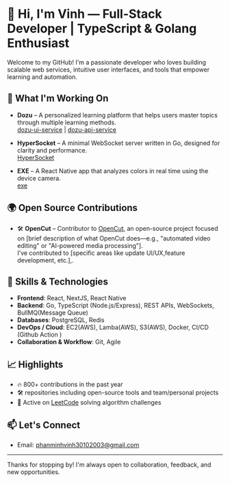 # 👋 Hi, I'm Vinh — Full-Stack Developer | TypeScript & Golang Enthusiast

Welcome to my GitHub! I'm a passionate developer who loves building scalable web services, intuitive user interfaces, and tools that empower learning and automation.

## 🚀 What I'm Working On

- **Dozu** – A personalized learning platform that helps users master topics through multiple learning methods.  
  [dozu-ui-service](https://github.com/perinst/dozu-ui-service) | [dozu-api-service](https://github.com/perinst/dozu-api-service)

- **HyperSocket** – A minimal WebSocket server written in Go, designed for clarity and performance.  
  [HyperSocket](https://github.com/perinst/HyperSocket)

- **EXE** – A React Native app that analyzes colors in real time using the device camera.  
  [exe](https://github.com/perinst/exe)

## 🌍 Open Source Contributions

- 🛠️ **OpenCut** – Contributor to [OpenCut](https://github.com/OpenCut), an open-source project focused on [brief description of what OpenCut does—e.g., "automated video editing" or "AI-powered media processing"].  
  I’ve contributed to [specific areas like update UI/UX,feature development, etc.],.  
  
## 🧠 Skills & Technologies

- **Frontend**: React, NextJS, React Native
- **Backend**: Go, TypeScript (Node.js/Express), REST APIs, WebSockets, BullMQ(Message Queue)
- **Databases**: PostgreSQL, Redis  
- **DevOps / Cloud**: EC2(AWS), Lamba(AWS), S3(AWS), Docker, CI/CD (Github Action ) 
- **Collaboration & Workflow**: Git, Agile  

## 📈 Highlights

- 🔥 800+ contributions in the past year  
- 🛠️ repositories including open-source tools and team/personal projects  
- 🧪 Active on [LeetCode](https://leetcode.com/u/pity3010/) solving algorithm challenges

## 📫 Let's Connect

- Email: phanminhvinh30102003@gmail.com  


---

Thanks for stopping by! I'm always open to collaboration, feedback, and new opportunities.


<!--
**perinst/perinst** is a ✨ _special_ ✨ repository because its `README.md` (this file) appears on your GitHub profile.

Here are some ideas to get you started:

- 🔭 I’m currently working on ...
- 🌱 I’m currently learning ...
- 👯 I’m looking to collaborate on ...
- 🤔 I’m looking for help with ...
- 💬 Ask me about ...
- 📫 How to reach me: ...
- 😄 Pronouns: ...
- ⚡ Fun fact: ...
-->
